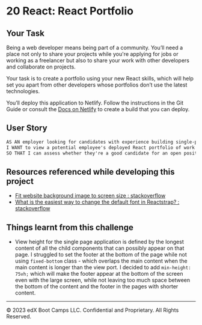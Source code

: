 # 20 React: React Portfolio

## Your Task

Being a web developer means being part of a community. You’ll need a place not only to share your projects while you're applying for jobs or working as a freelancer but also to share your work with other developers and collaborate on projects.

Your task is to create a portfolio using your new React skills, which will help set you apart from other developers whose portfolios don’t use the latest technologies.

You’ll deploy this application to Netlify. Follow the instructions in the Git Guide or consult the [Docs on Netlify](https://vitejs.dev/guide/static-deploy.html#netlify) to create a build that you can deploy.

## User Story

```md
AS AN employer looking for candidates with experience building single-page applications
I WANT to view a potential employee's deployed React portfolio of work samples
SO THAT I can assess whether they're a good candidate for an open position
```

## Resources referenced while developing this project

- [Fit website background image to screen size : stackoverflow](https://stackoverflow.com/questions/19925075/fit-website-background-image-to-screen-size)
- [What is the easiest way to change the default font in Reactstrap? : stackoverflow](https://stackoverflow.com/questions/52300289/what-is-the-easiest-way-to-change-the-default-font-in-reactstrap)


## Things learnt from this challenge

- View height for the single page application is defined by the longest content of all the child components that can possibly appear on that page. I struggled to set the footer at the bottom of the page while not using `fixed-bottom` class - which overlaps the main content when the main content is longer than the view port. I decided to add `min-height: 75vh;` which will make the footer appear at the bottom of the screen even with the large screen, while not leaving too much space between the bottom of the content and the footer in the pages with shorter content. 

---

© 2023 edX Boot Camps LLC. Confidential and Proprietary. All Rights Reserved.
